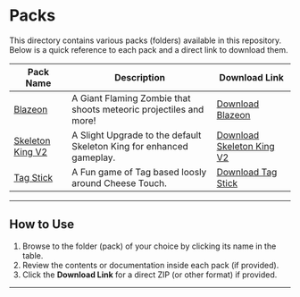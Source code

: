 # Packs

This directory contains various packs (folders) available in this repository. Below is a quick reference to each pack and a direct link to download them.

| Pack Name | Description               | Download Link          |
|-----------|---------------------------|------------------------|
| [Blazeon](https://github.com/SkyKiller6363/Skys-Mobs/tree/main/Packs/Blazeon) | A Giant Flaming Zombie that shoots meteoric projectiles and more! | [Download Blazeon](https://downgit.github.io/#/home?url=https://github.com/SkyKiller6363/Skys-Mobs/new/main/Packs/Blazeon) |
| [Skeleton King V2](https://github.com/SkyKiller6363/Skys-Mobs/tree/main/Packs/SkeletonKingV2) | A Slight Upgrade to the default Skeleton King for enhanced gameplay. | [Download Skeleton King V2](https://downgit.github.io/#/home?url=https://github.com/SkyKiller6363/Skys-Mobs/tree/main/Packs/SkeletonKingV2) |
| [Tag Stick](https://github.com/SkyKiller6363/Skys-Mobs/tree/main/Packs/TagStick) | A Fun game of Tag based loosly around Cheese Touch. | [Download Tag Stick](https://downgit.github.io/#/home?url=https://github.com/SkyKiller6363/Skys-Mobs/tree/main/Packs/TagStick) |

---

## How to Use

1. Browse to the folder (pack) of your choice by clicking its name in the table.
2. Review the contents or documentation inside each pack (if provided).
3. Click the **Download Link** for a direct ZIP (or other format) if provided.

---

